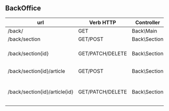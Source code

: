 ## BackOffice

| url | Verb HTTP | Controller | Method | constraint | comment |
|---|---|---|---|---|---|
| /back/ | GET | Back\Main | home | | backoffice homepage |
| /back/section | GET/POST| Back\Section | browse/add | | backoffice page section |
| /back/section{id} | GET/PATCH/DELETE | Back\Section | edit/delete | | backoffice page modification/suppression d'une section donnée |
| /back/section{id}/article | GET/POST | Back\Section | browse/add | | backoffice page articles d'une section donnée|
| /back/section{id}/article{id} | GET/PATCH/DELETE | Back\Section | edit/delete | | backoffice page modification/suppression d'un article donné  d'une section donnée|